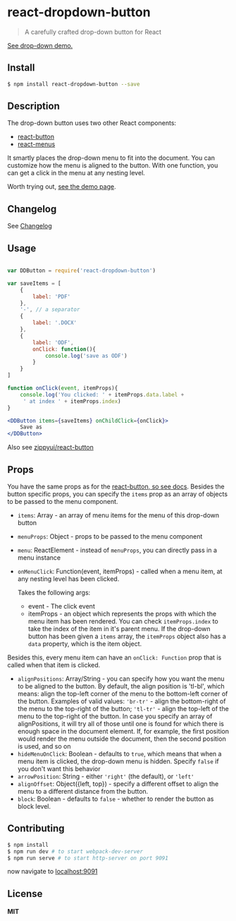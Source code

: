 # react-dropdown-button

> A carefully crafted drop-down button for React

[See drop-down demo.](http://zippyui.github.io/react-dropdown-button/)

## Install

```sh
$ npm install react-dropdown-button --save
```

## Description

The drop-down button uses two other React components:

 * [react-button](http://github.com/zippyui/react-button)
 * [react-menus](http://github.com/zippyui/react-menus)

It smartly places the drop-down menu to fit into the document. You can customize how the menu is aligned to the button. With one function, you can get a click in the menu at any nesting level.

Worth trying out, [see the demo page](http://zippyui.github.io/react-dropdown-button/).

## Changelog

See [Changelog](./CHANGELOG.md)

## Usage

```jsx

var DDButton = require('react-dropdown-button')

var saveItems = [
	{
		label: 'PDF'
	},
	'-', // a separator
	{
		label: '.DOCX'
	},
	{
		label: 'ODF',
		onClick: function(){
			console.log('save as ODF')
		}
	}
]

function onClick(event, itemProps){
	console.log('You clicked: ' + itemProps.data.label +
	 ' at index ' + itemProps.index)
}

<DDButton items={saveItems} onChildClick={onClick}>
	Save as
</DDButton>
```

Also see [zippyui/react-button](github.com/zippyui/react-button)


## Props

You have the same props as for the [react-button, so see docs](http://github.com/zippyui/react-button).
Besides the button specific props, you can specify the `items` prop as an array of objects to be passed to the menu component.

 * `items`: Array - an array of menu items for the menu of this drop-down button
 * `menuProps`: Object - props to be passed to the menu component
 * `menu`: ReactElement - instead of `menuProps`, you can directly pass in a menu instance
 * `onMenuClick`: Function(event, itemProps) - called when a menu item, at any nesting level has been clicked.

 	Takes the following args:

 	 * event - The click event
 	 * itemProps - an object which represents the props with which the menu item has been rendered. You can check `itemProps.index` to take the index of the item in it's parent menu.
 	 		If the drop-down button has been given a `items` array, the `itemProps` object also has a `data` property, which is the item object.

Besides this, every menu item can have an `onClick: Function` prop that is called when that item is clicked.

 * `alignPositions`: Array<String>/String - you can specify how you want the menu to be aligned to the button. By default, the align position is 'tl-bl', which means: align the top-left corner of the menu to the bottom-left corner of the button. Examples of valid values: `'br-tr'` - align the bottom-right of the menu to the top-right of the button; `'tl-tr'` - align the top-left of the menu to the top-right of the button.
 In case you specify an array of alignPositions, it will try all of those until one is found for which there is enough space in the document element. If, for example, the first position would render the menu outside the document, then the second position is used, and so on
 * `hideMenuOnClick`: Boolean - defaults to `true`, which means that when a menu item is clicked, the drop-down menu is hidden. Specify `false` if you don't want this behavior
 * `arrowPosition`: String - either `'right'` (the default), or `'left'`
 * `alignOffset`: Object({left, top}) - specify a different offset to align the menu to a different distance from the button.
 * `block`: Boolean - defaults to `false` - whether to render the button as block level.

## Contributing

```sh
$ npm install
$ npm run dev # to start webpack-dev-server
$ npm run serve # to start http-server on port 9091
```

now navigate to [localhost:9091](http://localhost:9091)

## License

#### MIT
